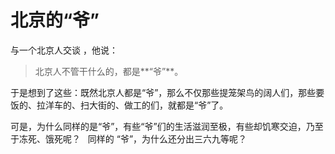 # 北京的“爷”
与一个北京人交谈 ，他说：
> 北京人不管干什么的，都是**“爷”**。

于是想到了这些：既然北京人都是“爷”，那么不仅那些提笼架鸟的阔人们，那些要饭的、拉洋车的、扫大街的、做工的们，就都是“爷”了。

可是，为什么同样的是“爷”，有些“爷”们的生活滋润至极，有些却饥寒交迫，乃至于冻死、饿死呢？
 
同样的 “爷”，为什么还分出三六九等呢？

